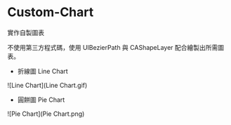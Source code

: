 # Custom-Chart



實作自製圖表

不使用第三方程式碼，使用 UIBezierPath 與 CAShapeLayer 配合繪製出所需圖表。



* 折線圖 Line Chart

![Line Chart](Line Chart.gif)

* 圓餅圖 Pie Chart

![Pie Chart](Pie Chart.png)